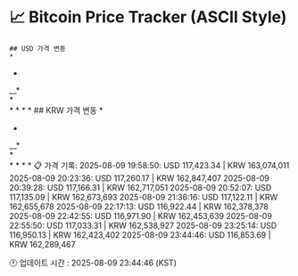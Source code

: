 # 📈 Bitcoin Price Tracker (ASCII Style)
    ## USD 가격 변동 
    *         
          
          
 *        
  __*     
       *  
      * * 
     *   *
    ## KRW 가격 변동
    *         
          
          
 *        
  __*     
       *  
      * * 
     *   *
    📋 가격 기록:
    2025-08-09 19:58:50: USD 117,423.34 | KRW 163,074,011
2025-08-09 20:23:36: USD 117,260.17 | KRW 162,847,407
2025-08-09 20:39:28: USD 117,166.31 | KRW 162,717,051
2025-08-09 20:52:07: USD 117,135.09 | KRW 162,673,693
2025-08-09 21:36:16: USD 117,122.11 | KRW 162,655,678
2025-08-09 22:17:13: USD 116,922.44 | KRW 162,378,378
2025-08-09 22:42:55: USD 116,971.90 | KRW 162,453,639
2025-08-09 22:55:50: USD 117,033.31 | KRW 162,538,927
2025-08-09 23:25:14: USD 116,950.13 | KRW 162,423,402
2025-08-09 23:44:46: USD 116,853.69 | KRW 162,289,467
    
🕐 업데이트 시간 : 2025-08-09 23:44:46 (KST)
